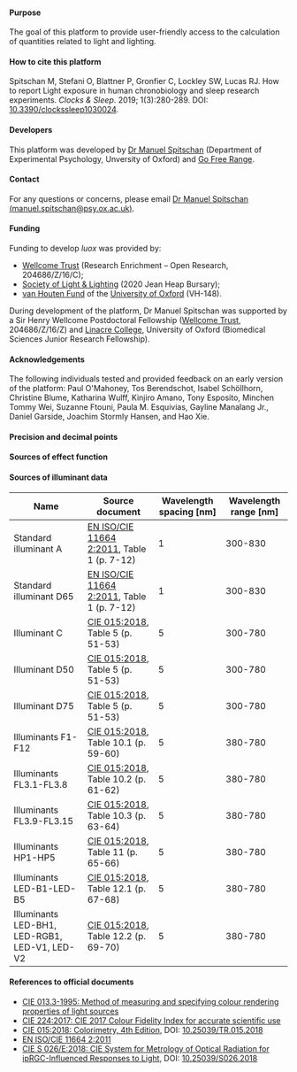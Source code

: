 #### Purpose

The goal of this platform to provide user-friendly access to the calculation of quantities related to light and lighting.

#### How to cite this platform

Spitschan M, Stefani O, Blattner P, Gronfier C, Lockley SW, Lucas RJ. How to report Light exposure in human chronobiology and sleep research experiments. _Clocks & Sleep_. 2019; 1(3):280-289. DOI: [10.3390/clockssleep1030024](https://doi.org/10.3390/clockssleep1030024).

#### Developers

This platform was developed by [Dr Manuel Spitschan](https://www.psy.ox.ac.uk/team/manuel-spitschan) (Department of Experimental Psychology, Unversity of Oxford) and [Go Free Range](https://gofreerange.com/).

#### Contact

For any questions or concerns, please email [Dr Manuel Spitschan (manuel.spitschan@psy.ox.ac.uk)](mailto:manuel.spitschan@psy.ox.ac.uk).

#### Funding

Funding to develop _luox_ was provided by:

- [Wellcome Trust](https://wellcome.org/) (Research Enrichment – Open Research, 204686/Z/16/C);
- [Society of Light & Lighting](https://www.cibse.org/society-of-light-and-lighting) (2020 Jean Heap Bursary);
- [van Houten Fund](https://governance.admin.ox.ac.uk/van-houten-fund) of the [University of Oxford](https://www.ox.ac.uk/) (VH-148).

During development of the platform, Dr Manuel Spitschan was supported by a Sir Henry Wellcome Postdoctoral Fellowship ([Wellcome Trust](https://wellcome.org/), 204686/Z/16/Z) and [Linacre College](https://www.linacre.ox.ac.uk/), University of Oxford (Biomedical Sciences Junior Research Fellowship).

#### Acknowledgements

The following individuals tested and provided feedback on an early version of the platform: Paul O'Mahoney, Tos Berendschot, Isabel Schöllhorn, Christine Blume, Katharina Wulff, Kinjiro Amano, Tony Esposito, Minchen Tommy Wei, Suzanne Ftouni, Paula M. Esquivias, Gayline Manalang Jr., Daniel Garside, Joachim Stormly Hansen, and Hao Xie.

#### Precision and decimal points

#### Sources of effect function

#### Sources of illuminant data

| Name                                          | Source document                                                                                              | Wavelength spacing [nm] | Wavelength range [nm] |
| --------------------------------------------- | ------------------------------------------------------------------------------------------------------------ | ----------------------- | --------------------- |
| Standard illuminant A                         | [EN ISO/CIE 11664 2:2011](https://shop.bsigroup.com/ProductDetail?pid=000000000030231895), Table 1 (p. 7-12) | 1                       | 300-830               |
| Standard illuminant D65                       | [EN ISO/CIE 11664 2:2011](https://shop.bsigroup.com/ProductDetail?pid=000000000030231895), Table 1 (p. 7-12) | 1                       | 300-830               |
| Illuminant C                                  | [CIE 015:2018](https://doi.org/10.25039/TR.015.2018), Table 5 (p. 51-53)                                     | 5                       | 300-780               |
| Illuminant D50                                | [CIE 015:2018](https://doi.org/10.25039/TR.015.2018), Table 5 (p. 51-53)                                     | 5                       | 300-780               |
| Illuminant D75                                | [CIE 015:2018](https://doi.org/10.25039/TR.015.2018), Table 5 (p. 51-53)                                     | 5                       | 300-780               |
| Illuminants F1-F12                            | [CIE 015:2018](https://doi.org/10.25039/TR.015.2018), Table 10.1 (p. 59-60)                                  | 5                       | 380-780               |
| Illuminants FL3.1-FL3.8                       | [CIE 015:2018](https://doi.org/10.25039/TR.015.2018), Table 10.2 (p. 61-62)                                  | 5                       | 380-780               |
| Illuminants FL3.9-FL3.15                      | [CIE 015:2018](https://doi.org/10.25039/TR.015.2018), Table 10.3 (p. 63-64)                                  | 5                       | 380-780               |
| Illuminants HP1-HP5                           | [CIE 015:2018](https://doi.org/10.25039/TR.015.2018), Table 11 (p. 65-66)                                    | 5                       | 380-780               |
| Illuminants LED-B1-LED-B5                     | [CIE 015:2018](https://doi.org/10.25039/TR.015.2018), Table 12.1 (p. 67-68)                                  | 5                       | 380-780               |
| Illuminants LED-BH1, LED-RGB1, LED-V1, LED-V2 | [CIE 015:2018](https://doi.org/10.25039/TR.015.2018), Table 12.2 (p. 69-70)                                  | 5                       | 380-780               |

#### References to official documents

- [CIE 013.3-1995: Method of measuring and specifying colour rendering properties of light sources](http://cie.co.at/publications/method-measuring-and-specifying-colour-rendering-properties-light-sources)
- [CIE 224:2017: CIE 2017 Colour Fidelity Index for accurate scientific use](http://cie.co.at/publications/cie-2017-colour-fidelity-index-accurate-scientific-use)
- [CIE 015:2018: Colorimetry, 4th Edition](http://cie.co.at/publications/colorimetry-4th-edition), DOI: [10.25039/TR.015.2018](https://doi.org/10.25039/TR.015.2018)
- [EN ISO/CIE 11664 2:2011](https://shop.bsigroup.com/ProductDetail?pid=000000000030231895)
- [CIE S 026/E:2018: CIE System for Metrology of Optical Radiation for ipRGC-Influenced Responses to Light](http://cie.co.at/publications/cie-system-metrology-optical-radiation-iprgc-influenced-responses-light-0), DOI: [10.25039/S026.2018](https://doi.org/10.25039/S026.2018)
